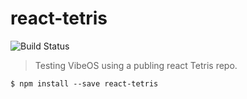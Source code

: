# react-tetris

![Build Status](https://github.com/brandly/react-tetris/workflows/.github/workflows/test.yml/badge.svg)

> Testing VibeOS using a publing react Tetris repo. 

```shell
$ npm install --save react-tetris
```

